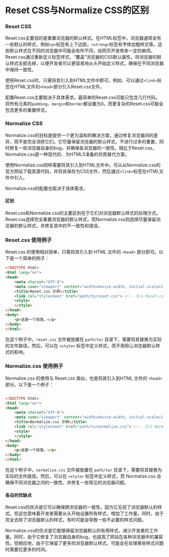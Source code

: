 # Reset CSS与Normalize CSS的区别

### **Reset CSS**

Reset.css主要目的是重置浏览器的默认样式。在HTML标签中，浏览器通常会有一些默认的样式，例如`<p>`标签有上下边距，`<strong>`标签有字体加粗样式等。这些默认样式在不同的浏览器中可能会有所不同，给网页开发带来一定的麻烦。Reset.css通过重新定义标签样式，“覆盖”浏览器的CSS默认属性，将浏览器的默认样式全部去掉，以便开发者可以更容易地从头开始定义样式，确保在不同浏览器中保持一致性。

使用Reset.css时，只需将其引入到HTML文件中即可。例如，可以通过`<link>`标签在HTML文件的`<head>`部分引入Reset.css文件。

配置Reset.css主要取决于具体需求。最简单的Reset.css可能只包含几行代码，将所有元素的`padding`、`margin`和`border`都设置为0。而更复杂的Reset.css可能会包含更多的重置样式。

### **Normalize CSS**

Normalize.css的目标是提供一个更为温和的解决方案，通过修复浏览器间的差异，而不是完全消除它们。它尽量保留浏览器的默认样式，不进行过多的重置，同时修复一些浏览器自身的bug，并确保各浏览器的一致性。相比于Reset.css，Normalize.css是一种现代的、为HTML5准备的优质替代方案。

使用Normalize.css同样需要将其引入到HTML文件中。可以从Normalize.css的官方网站下载其源代码，并将其保存为CSS文件，然后通过`<link>`标签在HTML文件中引入。

Normalize.css的配置也取决于具体需求。

#### **区别**

Reset.css和Normalize.css的主要区别在于它们对浏览器默认样式的处理方式。Reset.css选择完全重置浏览器的默认样式，而Normalize.css则选择尽量保留浏览器的默认样式，并修复其中的不一致性和错误。

### Reset.css 使用例子

Reset.css 的使用相对简单，只需将其引入到 HTML 文件的 `<head>` 部分即可。以下是一个简单的例子：

```html
<!DOCTYPE html>
<html lang="en">
<head>
    <meta charset="UTF-8">
    <meta name="viewport" content="width=device-width, initial-scale=1.0">
    <title>Reset.css 示例</title>
    <link rel="stylesheet" href="path/to/reset.css"> <!-- 引入 Reset.css -->
    <style>
    </style>
</head>
<body>
    <p>这是一个段落。</p>
</body>
</html>
```

在这个例子中，`reset.css` 文件被放置在 `path/to/` 目录下，需要将其替换为实际的文件路径。然后，可以在 `<style>` 标签中定义样式，而不用担心浏览器默认样式的影响。

### Normalize.css 使用例子

Normalize.css 的使用与 Reset.css 类似，也是将其引入到HTML 文件的 `<head>` 部分。以下是一个例子：

```html

<!DOCTYPE html>
<html lang="en">
<head>
    <meta charset="UTF-8">
    <meta name="viewport" content="width=device-width, initial-scale=1.0">
    <title>Normalize.css 示例</title>
    <link rel="stylesheet" href="path/to/normalize.css"> <!-- 引入 Normalize.css -->
    <style>
    </style>
</head>
<body>
    <p>这是一个段落。</p>
</body>
</html>
```

在这个例子中，`normalize.css` 文件被放置在 `path/to/` 目录下，需要将其替换为实际的文件路径。然后，可以在 `<style>` 标签中定义样式，而 Normalize.css 会确保不同浏览器之间的一致性，并修复一些常见的浏览器问题。

#### **各自的优缺点**

Reset.css的优点是它可以确保跨浏览器的一致性，因为它无视了浏览器默认的样式。但这也意味着开发者需要从头开始设置所有样式，增加了工作量。同时，由于完全去除了浏览器默认的样式，有时可能会导致一些不必要的样式问题。

Normalize.css的优点是它能够保留浏览器默认的有用样式，减少开发者的工作量。同时，由于它修复了浏览器自身的bug，也提高了网站在各种浏览器中的兼容性。但相应地，由于它保留了更多的浏览器默认样式，可能会在处理某些样式问题时需要花更多的时间。